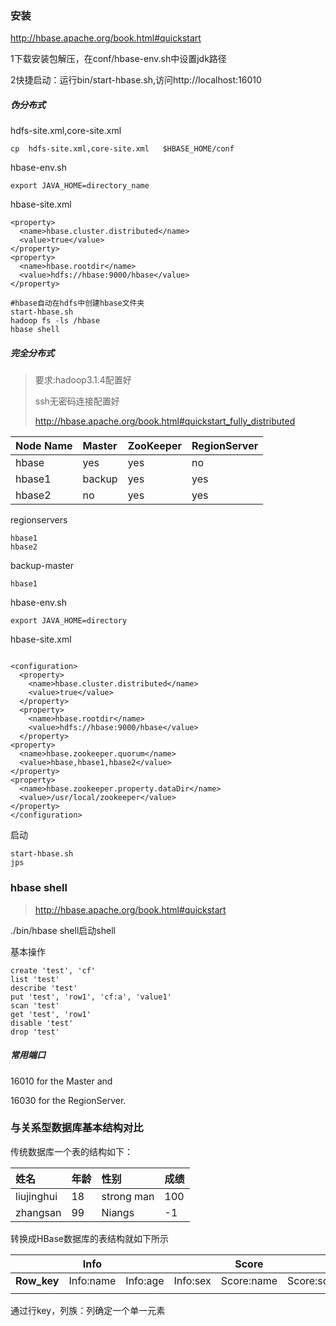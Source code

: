 ### 安装

http://hbase.apache.org/book.html#quickstart

1下载安装包解压，在conf/hbase-env.sh中设置jdk路径

2快捷启动：运行bin/start-hbase.sh,访问http://localhost:16010

##### 伪分布式

hdfs-site.xml,core-site.xml

```
cp  hdfs-site.xml,core-site.xml   $HBASE_HOME/conf
```

hbase-env.sh

```
export JAVA_HOME=directory_name
```

hbase-site.xml

```
<property>
  <name>hbase.cluster.distributed</name>
  <value>true</value>
</property>
<property>
  <name>hbase.rootdir</name>
  <value>hdfs://hbase:9000/hbase</value>
</property>
```

```
#hbase自动在hdfs中创建hbase文件夹
start-hbase.sh
hadoop fs -ls /hbase
hbase shell
```



##### 完全分布式

>要求:hadoop3.1.4配置好
>
>ssh无密码连接配置好
>
>http://hbase.apache.org/book.html#quickstart_fully_distributed

| Node Name | Master | ZooKeeper | RegionServer |
| :-------- | :----- | :-------- | :----------- |
| hbase     | yes    | yes       | no           |
| hbase1    | backup | yes       | yes          |
| hbase2    | no     | yes       | yes          |

regionservers

```
hbase1
hbase2
```

backup-master

```
hbase1
```

hbase-env.sh

```
export JAVA_HOME=directory
```

hbase-site.xml

```

<configuration>
  <property>
    <name>hbase.cluster.distributed</name>
    <value>true</value>
  </property>
  <property>
    <name>hbase.rootdir</name>
    <value>hdfs://hbase:9000/hbase</value>
  </property>
<property>
  <name>hbase.zookeeper.quorum</name>
  <value>hbase,hbase1,hbase2</value>
</property>
<property>
  <name>hbase.zookeeper.property.dataDir</name>
  <value>/usr/local/zookeeper</value>
</property>
</configuration>

```

启动

```
start-hbase.sh
jps
```



### hbase shell

>http://hbase.apache.org/book.html#quickstart

./bin/hbase shell启动shell

基本操作

```
create 'test', 'cf'
list 'test'
describe 'test'
put 'test', 'row1', 'cf:a', 'value1'
scan 'test'
get 'test', 'row1'
disable 'test'
drop 'test'
```

##### 常用端口

16010 for the Master and

 16030 for the RegionServer.

### 与关系型数据库基本结构对比

传统数据库一个表的结构如下：

| 姓名       | 年龄 | 性别       | 成绩 |
| :--------- | :--- | :--------- | :--- |
| liujinghui | 18   | strong man | 100  |
| zhangsan   | 99   | Niangs     | -1   |

转换成HBase数据库的表结构就如下所示

|             | Info      |          |          | Score      |             |
| ----------- | --------- | -------- | -------- | ---------- | ----------- |
| **Row_key** | Info:name | Info:age | Info:sex | Score:name | Score:score |
|             |           |          |          |            |             |

通过行key，列族：列确定一个单一元素